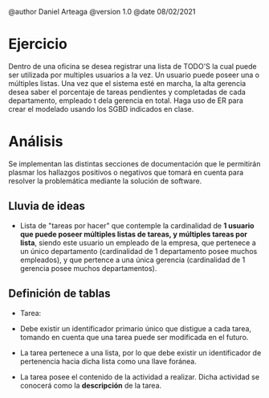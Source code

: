 @author Daniel Arteaga
@version 1.0
@date 08/02/2021

Ejercicio
=========

Dentro de una oficina se desea registrar una lista de TODO'S la cual puede ser utilizada por multiples usuarios a la vez. Un usuario puede poseer una o múltiples listas. Una vez que el sistema esté en marcha, la alta gerencia desea saber el porcentaje de tareas pendientes y completadas de cada departamento, empleado t dela gerencia en total. Haga uso de ER para crear el modelado usando los SGBD indicados en clase.

Análisis
========

Se implementan las distintas secciones de documentación que le permitirán plasmar los hallazgos positivos o negativos que tomará en cuenta para resolver la problemática mediante la solución de software.

Lluvia de ideas
---------------

- Lista de "tareas por hacer" que contemple la cardinalidad de **1 usuario que puede poseer múltiples listas de tareas, y múltiples tareas por lista**, siendo este usuario un empleado de la empresa, que pertenece a un único departamento (cardinalidad de 1 departamento posee muchos empleados), y que pertence a una única gerencia (cardinalidad de 1 gerencia posee muchos departamentos).

Definición de tablas
--------------------

- Tarea: 
 - Debe existir un identificador primario único que distigue a cada tarea, tomando en cuenta que una tarea puede ser modificada en el futuro.

 - La tarea pertenece a una lista, por lo que debe existir un identificador de pertenencia hacia dicha lista como una llave foránea.

 - La tarea posee el contenido de la actividad a realizar. Dicha actividad se conocerá como la **descripción** de la tarea.